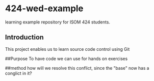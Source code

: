 # 424-wed-example
learning example repository for ISOM 424 students.

## Introduction
This project enables us to learn source code control using Git

##Purpose
To have code we can use for hands on exercises

##method
how will we resolve this conflict, since the "base" now has a conglict in it?